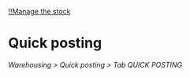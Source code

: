 [!!Manage the stock](../Operation/01_ManageStock.md)

# Quick posting

*Warehousing > Quick posting > Tab QUICK POSTING*
